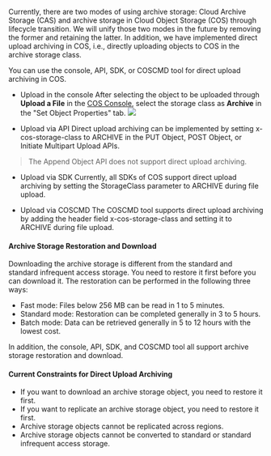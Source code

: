 Currently, there are two modes of using archive storage: Cloud Archive Storage (CAS) and archive storage in Cloud Object Storage (COS) through lifecycle transition. We will unify those two modes in the future by removing the former and retaining the latter. In addition, we have implemented direct upload archiving in COS, i.e., directly uploading objects to COS in the archive storage class.

You can use the console, API, SDK, or COSCMD tool for direct upload archiving in COS.

- Upload in the console
After selecting the object to be uploaded through **Upload a File** in the [COS Console](https://console.cloud.tencent.com/cos5), select the storage class as **Archive** in the "Set Object Properties" tab.
![](https://main.qcloudimg.com/raw/a4988d35919e07340aa8bc46d42dd32a.png)
 
- Upload via API
Direct upload archiving can be implemented by setting x-cos-storage-class to ARCHIVE in the PUT Object, POST Object, or Initiate Multipart Upload APIs.
>The Append Object API does not support direct upload archiving.

- Upload via SDK
Currently, all SDKs of COS support direct upload archiving by setting the StorageClass parameter to ARCHIVE during file upload.

- Upload via COSCMD
The COSCMD tool supports direct upload archiving by adding the header field x-cos-storage-class and setting it to ARCHIVE during file upload.

#### Archive Storage Restoration and Download
Downloading the archive storage is different from the standard and standard infrequent access storage. You need to restore it first before you can download it. The restoration can be performed in the following three ways:
- Fast mode: Files below 256 MB can be read in 1 to 5 minutes.
- Standard mode: Restoration can be completed generally in 3 to 5 hours.
- Batch mode: Data can be retrieved generally in 5 to 12 hours with the lowest cost.

In addition, the console, API, SDK, and COSCMD tool all support archive storage restoration and download.

#### Current Constraints for Direct Upload Archiving
- If you want to download an archive storage object, you need to restore it first.
- If you want to replicate an archive storage object, you need to restore it first.
- Archive storage objects cannot be replicated across regions.
- Archive storage objects cannot be converted to standard or standard infrequent access storage.
